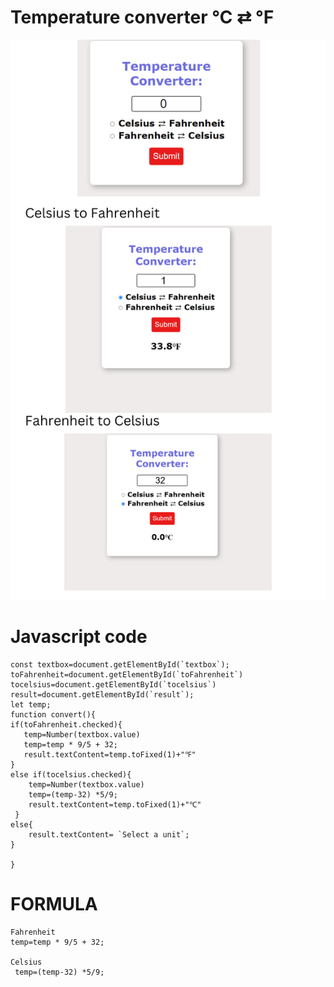# Temperature converter ℃ ⇄ ℉

<img src="screenshot/image.png">

#  Javascript code
```
const textbox=document.getElementById(`textbox`);
toFahrenheit=document.getElementById(`toFahrenheit`)
tocelsius=document.getElementById(`tocelsius`)
result=document.getElementById(`result`);
let temp;
function convert(){
if(toFahrenheit.checked){
   temp=Number(textbox.value)
   temp=temp * 9/5 + 32;
   result.textContent=temp.toFixed(1)+"℉"
}
else if(tocelsius.checked){
    temp=Number(textbox.value)
    temp=(temp-32) *5/9;
    result.textContent=temp.toFixed(1)+"℃"
 }
else{
    result.textContent= `Select a unit`;
}

}
```

# FORMULA
```
Fahrenheit 
temp=temp * 9/5 + 32;

Celsius
 temp=(temp-32) *5/9;

 ```

